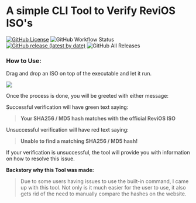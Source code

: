 
# A simple CLI Tool to Verify ReviOS ISO's
[![GitHub License](https://img.shields.io/static/v1?label=LICENSE&message=CC%20BY-NC-ND&color=188af5&style=for-the-badge&logo=creativecommons&logoColor=fff)](http://creativecommons.org/licenses/by-nc-nd/4.0/)
![GitHub Workflow Status](https://img.shields.io/github/actions/workflow/status/StasiumDev/ReviOS-Verifier/main.yml?logo=github&style=for-the-badge)
[![GitHub release (latest by date)](https://img.shields.io/github/v/release/StasiumDev/ReviOS-Verifier?style=for-the-badge&logo=rust&label=Version&color=188af5)](https://github.com/StasiumDev/ReviOS-Verifier/releases)
![GitHub All Releases](https://img.shields.io/github/downloads/StasiumDev/ReviOS-Verifier/total?style=for-the-badge&logo=Google%20Chrome&color=188af5)
 
### How to Use:

Drag and drop an ISO on top of the executable and let it run.

<img src="https://cdn.discordapp.com/attachments/1064525050465763378/1065352767805329489/revi_verifier_demo.gif">

Once the process is done, you will be greeted with either message:
 
Successful verification will have green text saying:
>**Your SHA256 / MD5 hash matches with the official ReviOS ISO**

Unsuccessful verification will have red text saying:

>**Unable to find a matching SHA256 / MD5 hash!**

If your verification is unsuccessful, the tool will provide you with information on how to resolve this issue.


**Backstory why this Tool was made:**
> Due to some users having issues to use the built-in command, I came up with this tool.
> Not only is it much easier for the user to use, it also gets rid of the need to manually compare the hashes on the website.
